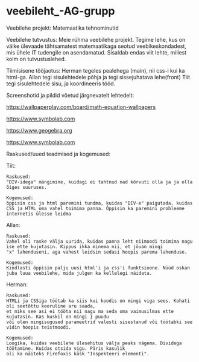 # veebileht_-AG-grupp
Veebilehe projekt: Matemaatika tehnominutid

Veebilehe tutvustus:
Meie rühma veebilehe projekt. Tegime lehe, kus on väike ülevaade tähtsamatest matemaatikaga seotud veebikeskondadest, mis ühele IT tudengile on asendamatud.
Sisaldab endas viit lehte, millest kolm on tutvustuslehed.

Tiimisisene tööjaotus:
Herman tegeles  pealehega (main), nii css-i kui ka html-ga.
Allan tegi sisulehtedele põhja ja tegi sissejuhatava lehe(front)
Tiit tegi sisulehtedele sisu,  ja koordineeris tööd.

Screenshotid ja pildid võetud järgnevatelt lehtedelt:

https://wallpaperplay.com/board/math-equation-wallpapers

https://www.symbolab.com

https://www.geogebra.org

https://www.symbolab.com

Raskused/uued teadmised ja kogemused:

Tiit:

    Raskused:
	"DIV-idega" mängimine, kuidagi ei tahtnud nad kõrvuti olla ja ja olla õiges suuruses.
	
    Kogemused:
	õppisin css ja html paremini tundma, kuidas "DIV-e" paigutada, kuidas CSS ja HTML oma vahel toimima panna. Õppisin ka paremini probleeme internetis ülesse leidma
	
Allan:

    Raskused:
	Vahel oli raske välja uurida, kuidas panna leht niimoodi toimima nagu ise ette kujutasin. Kippus ikka minema nii, et jõuan mingi 
	"x" lahenduseni, aga vahest leidsin sedasi hoopis parema lahenduse.
	
    Kogemused:
	Kindlasti õppisin palju uusi html'i ja css'i funktsioone. Nüüd oskan juba luua veebilehe, mida julgen ka kellelegi näidata.
	
Herman:

    Raskused:
	HTMLi ja CSSiga töötab ka siis kui koodis on mingi viga sees. Kohati oli seetõttu keeruline aru saada, 
	et miks see asi ei tööta nii nagu ma seda oma vaimusilmas ette kujutasin. Kas kuskil on mingi } puudu
	või olen mingisugused parameetrid valesti sisestanud või töötabki see vidin hoopis teistmoodi.
	
    Kogemused:
	Loogika, kuidas veebilehe ülesehitus välja peaks nägema. Dividega töötamine. Kuidas otsida vigu. Päris kasulik
	oli ka näiteks Firefoxis käsk "Inspekteeri elementi".
